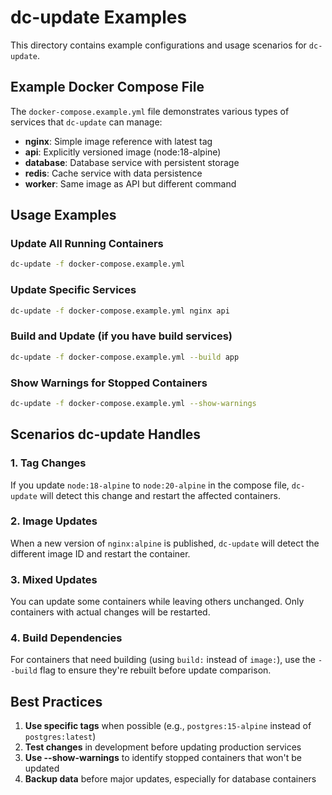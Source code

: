 # dc-update Examples

This directory contains example configurations and usage scenarios for `dc-update`.

## Example Docker Compose File

The `docker-compose.example.yml` file demonstrates various types of services that `dc-update` can manage:

- **nginx**: Simple image reference with latest tag
- **api**: Explicitly versioned image (node:18-alpine)
- **database**: Database service with persistent storage
- **redis**: Cache service with data persistence
- **worker**: Same image as API but different command

## Usage Examples

### Update All Running Containers
```bash
dc-update -f docker-compose.example.yml
```

### Update Specific Services
```bash
dc-update -f docker-compose.example.yml nginx api
```

### Build and Update (if you have build services)
```bash
dc-update -f docker-compose.example.yml --build app
```

### Show Warnings for Stopped Containers
```bash
dc-update -f docker-compose.example.yml --show-warnings
```

## Scenarios dc-update Handles

### 1. Tag Changes
If you update `node:18-alpine` to `node:20-alpine` in the compose file, `dc-update` will detect this change and restart the affected containers.

### 2. Image Updates
When a new version of `nginx:alpine` is published, `dc-update` will detect the different image ID and restart the container.

### 3. Mixed Updates
You can update some containers while leaving others unchanged. Only containers with actual changes will be restarted.

### 4. Build Dependencies
For containers that need building (using `build:` instead of `image:`), use the `--build` flag to ensure they're rebuilt before update comparison.

## Best Practices

1. **Use specific tags** when possible (e.g., `postgres:15-alpine` instead of `postgres:latest`)
2. **Test changes** in development before updating production services
3. **Use --show-warnings** to identify stopped containers that won't be updated
4. **Backup data** before major updates, especially for database containers